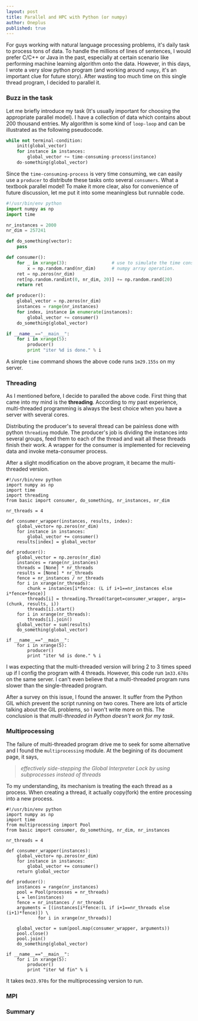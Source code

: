 ```yaml
---
layout: post
title: Parallel and HPC with Python (or numpy)
author: Oneplus
published: true
---
```


For guys working with natural language processing problems, it's daily task to process
tons of data. To handle the millions of lines of sentences, I would prefer C/C++ or
Java in the past, especially at certain scenario like performing machine learning algorithm
onto the data. However, in this days, I wrote a very slow python program (and working around
`numpy`, it's an important clue for future story). After wasting too much time on this single
thread program, I decided to parallel it.

### Buzz in the task

Let me briefly introduce my task (It's usually important for choosing the appropriate
parallel model). I have a collection of data which contains about 200 thousand entries.
My algorithm is some kind of `loop-loop` and can be illustrated as the following pseudocode.

~~~ python
while not terminal-condition:
    init(global_vector)
    for instance in instances:
        global_vector += time-consuming-process(instance)
    do-something(global_vector)
~~~

Since the `time-consuming-process` is very time consuming, we can easily use a `producer`
to distribute these tasks onto several `consumers`. What a textbook parallel model! To
make it more clear, also for convenience of future discussion, let me put it into some
meaningless but runnable code.

~~~ python
#!/usr/bin/env python
import numpy as np
import time

nr_instances = 2000
nr_dim = 257241

def do_something(vector):
    pass

def consumer():
    for _ in xrange(3):                 # use to simulate the time consuming
        x = np.random.rand(nr_dim)      # numpy array operation.
    ret = np.zeros(nr_dim)
    ret[np.random.randint(0, nr_dim, 20)] += np.random.rand(20)
    return ret

def producer():
    global_vector = np.zeros(nr_dim)
    instances = range(nr_instances)
    for index, instance in enumerate(instances):
        global_vector += consumer()
    do_something(global_vector)

if __name__=="__main__":
    for i in xrange(5):
        producer()
        print "iter %d is done." % i
~~~

A simple `time` command shows the above code runs `1m29.155s` on my server.

### Threading

As I mentioned before, I decide to paralled the above code. First thing that came into
my mind is the __threading__. According to my past experience, multi-threaded programming
is always the best choice when you have a server with several cores.

Distributing the producer's to several thread can be painless done with python `threading`
module. The producer's job is dividing the instances into several groups, feed them to each
of the thread and wait all these threads finish their work. A wrapper for the consumer is
implemented for recieveing data and invoke meta-consumer process.

After a slight modification on the above program, it became the multi-threaded version.

~~~
#!/usr/bin/env python
import numpy as np
import time
import threading
from basic import consumer, do_something, nr_instances, nr_dim

nr_threads = 4

def consumer_wrapper(instances, results, index):
    global_vector= np.zeros(nr_dim)
    for instance in instances:
        global_vector += consumer()
    results[index] = global_vector

def producer():
    global_vector = np.zeros(nr_dim)
    instances = range(nr_instances)
    threads = [None] * nr_threads
    results = [None] * nr_threads
    fence = nr_instances / nr_threads
    for i in xrange(nr_threads):
        chunk = instances[i*fence: (L if i+1==nr_instances else i*fence+fence)]
        threads[i] = threading.Thread(target=consumer_wrapper, args=(chunk, results, i))
        threads[i].start()
    for i in xrange(nr_threads):
        threads[i].join()
    global_vector = sum(results)
    do_something(global_vector)

if __name__=="__main__":
    for i in xrange(5):
        producer()
        print "iter %d is done." % i
~~~

I was expecting that the multi-threaded version will bring 2 to 3 times speed up if I
config the program with 4 threads. However, this code run `1m33.678s` on the same server.
I can't even believe that a multi-threaded program runs slower than the single-threaded
program.

After a survey on this issue, I found the answer. It suffer from the Python GIL which
prevent the script running on two cores. There are lots of article talking about the
GIL problems, so I won't write more on this. The conclusion is that _multi-threaded in
Python doesn't work for my task_.

### Multiprocessing

The failure of multi-threaded program drive me to seek for some alternative and I found
the `multiprocessing` module. At the begining of its document page, it says,

> _effectively side-stepping the Global Interpreter Lock by using subprocesses instead of threads_

To my understanding, its mechanism is treating the each thread as a process. When creating
a thread, it actually copy(fork) the entire processing into a new process. 

~~~
#!/usr/bin/env python
import numpy as np
import time
from multiprocessing import Pool
from basic import consumer, do_something, nr_dim, nr_instances

nr_threads = 4

def consumer_wrapper(instances):
    global_vector= np.zeros(nr_dim)
    for instance in instances:
        global_vector += consumer()
    return global_vector

def producer():
    instances = range(nr_instances)
    pool = Pool(processes = nr_threads)
    L = len(instances)
    fence = nr_instances / nr_threads
    arguments = [(instances[i*fence:(L if i+1==nr_threads else (i+1)*fence)]) \
            for i in xrange(nr_threads)]

    global_vector = sum(pool.map(consumer_wrapper, arguments))
    pool.close()
    pool.join()
    do_something(global_vector)

if __name__=="__main__":
    for i in xrange(5):
        producer()
        print "iter %d fin" % i
~~~
It takes `0m33.970s` for the multiprocessing version to run.

### MPI

### Summary


